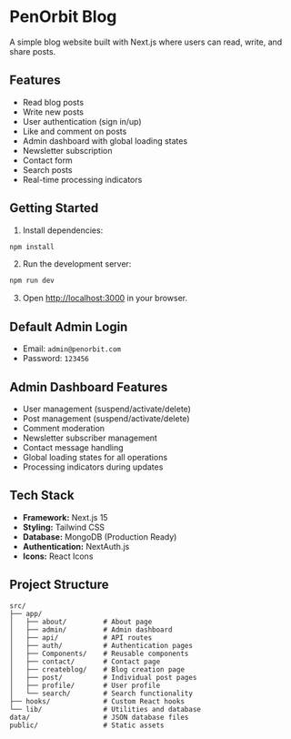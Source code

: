 # PenOrbit Blog

A simple blog website built with Next.js where users can read, write, and share posts.

## Features

- Read blog posts
- Write new posts
- User authentication (sign in/up)
- Like and comment on posts
- Admin dashboard with global loading states
- Newsletter subscription
- Contact form
- Search posts
- Real-time processing indicators

## Getting Started

1. Install dependencies:
```bash
npm install
```

2. Run the development server:
```bash
npm run dev
```

3. Open [http://localhost:3000](http://localhost:3000) in your browser.

## Default Admin Login

- Email: `admin@penorbit.com`
- Password: `123456`

## Admin Dashboard Features

- User management (suspend/activate/delete)
- Post management (suspend/activate/delete)
- Comment moderation
- Newsletter subscriber management
- Contact message handling
- Global loading states for all operations
- Processing indicators during updates

## Tech Stack

- **Framework:** Next.js 15
- **Styling:** Tailwind CSS
- **Database:** MongoDB (Production Ready)
- **Authentication:** NextAuth.js
- **Icons:** React Icons

## Project Structure

```
src/
├── app/
│   ├── about/         # About page
│   ├── admin/         # Admin dashboard
│   ├── api/           # API routes
│   ├── auth/          # Authentication pages
│   ├── Components/    # Reusable components
│   ├── contact/       # Contact page
│   ├── createblog/    # Blog creation page
│   ├── post/          # Individual post pages
│   ├── profile/       # User profile
│   └── search/        # Search functionality
├── hooks/             # Custom React hooks
└── lib/               # Utilities and database
data/                  # JSON database files
public/                # Static assets
```
